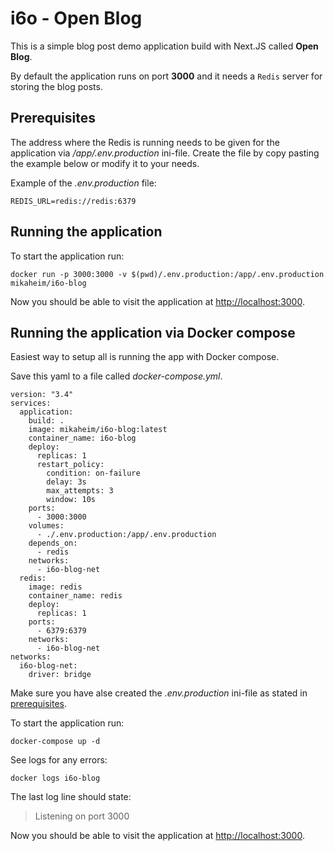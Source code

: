 # i6o - Open Blog

This is a simple blog post demo application build with Next.JS called **Open Blog**.

By default the application runs on port **3000** and it needs a `Redis` server for storing the blog posts.

## Prerequisites

The address where the Redis is running needs to be given for the application via _/app/.env.production_ ini-file. Create the file by copy pasting the example below or modify it to your needs.

Example of the _.env.production_ file:

```
REDIS_URL=redis://redis:6379
```

## Running the application

To start the application run:

```
docker run -p 3000:3000 -v $(pwd)/.env.production:/app/.env.production mikaheim/i6o-blog
```

Now you should be able to visit the application at [http://localhost:3000](http://localhost:3000).

## Running the application via Docker compose

Easiest way to setup all is running the app with Docker compose.

Save this yaml to a file called _docker-compose.yml_.

```
version: "3.4"
services:
  application:
    build: .
    image: mikaheim/i6o-blog:latest
    container_name: i6o-blog
    deploy:
      replicas: 1
      restart_policy:
        condition: on-failure
        delay: 3s
        max_attempts: 3
        window: 10s
    ports:
      - 3000:3000
    volumes:
      - ./.env.production:/app/.env.production
    depends_on:
      - redis
    networks:
      - i6o-blog-net
  redis:
    image: redis
    container_name: redis
    deploy:
      replicas: 1
    ports:
      - 6379:6379
    networks:
      - i6o-blog-net
networks:
  i6o-blog-net:
    driver: bridge
```

Make sure you have alse created the _.env.production_ ini-file as stated in [prerequisites](#prerequisites).

To start the application run:

```
docker-compose up -d
```

See logs for any errors:

```
docker logs i6o-blog
```

The last log line should state:

> Listening on port 3000

Now you should be able to visit the application at [http://localhost:3000](http://localhost:3000).
